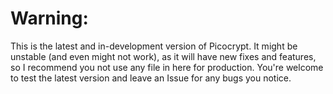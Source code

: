 # Warning:
This is the latest and in-development version of Picocrypt. It might be unstable (and even might not work), as it will have new fixes and features, so I recommend you not use any file in here for production. You're welcome to test the latest version and leave an Issue for any bugs you notice.
